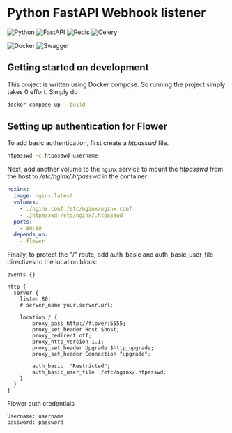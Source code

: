 # Python FastAPI Webhook listener

![Python](https://img.shields.io/badge/python-3670A0?style=for-the-badge&logo=python&logoColor=ffdd54) ![FastAPI](https://img.shields.io/badge/FastAPI-005571?style=for-the-badge&logo=fastapi) ![Redis](https://img.shields.io/badge/redis-%23DD0031.svg?style=for-the-badge&logo=redis&logoColor=white) ![Celery](https://a11ybadges.com/badge?logo=celery)

![Docker](https://img.shields.io/badge/docker-%230db7ed.svg?style=for-the-badge&logo=docker&logoColor=white) ![Swagger](https://img.shields.io/badge/-Swagger-%23Clojure?style=for-the-badge&logo=swagger&logoColor=white)

## Getting started on development

This project is written using Docker compose. So running the project simply takes 0 effort. Simply do

```bash
docker-compose up --build
```

## Setting up authentication for Flower

To add basic authentication, first create a _htpasswd_ file.

```bash
htpasswd -c htpasswd username
```

Next, add another volume to the `nginx` service to mount the _htpasswd_ from the host to _/etc/nginx/.htpasswd_ in the container:

```yml
ngxinx:
  image: nginx:latest
  volumes:
    - ./nginx.conf:/etc/nginx/nginx.conf
    - ./htpasswd:/etc/nginx/.htpasswd
  ports:
    - 80:80
  depends_on:
    - flower
```

Finally, to protect the "/" route, add auth_basic and auth_basic_user_file directives to the location block:

```nginx
events {}

http {
  server {
    listen 80;
    # server_name your.server.url;

    location / {
        proxy_pass http://flower:5555;
        proxy_set_header Host $host;
        proxy_redirect off;
        proxy_http_version 1.1;
        proxy_set_header Upgrade $http_upgrade;
        proxy_set_header Connection "upgrade";

        auth_basic  "Restricted";
        auth_basic_user_file  /etc/nginx/.htpasswd;
    }
  }
}
```

Flower auth credentials

```
Username: username
password: password
```
